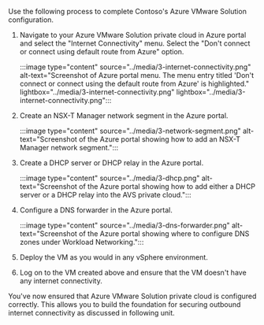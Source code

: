 ﻿Use the following process to complete Contoso's Azure VMware Solution configuration.
1. Navigate to your Azure VMware Solution private cloud in Azure portal and select the "Internet Connectivity" menu. Select the "Don't connect or connect using default route from Azure" option.

   :::image type="content" source="../media/3-internet-connectivity.png" alt-text="Screenshot of Azure portal menu. The menu entry titled 'Don't connect or connect using the default route from Azure' is highlighted." lightbox="../media/3-internet-connectivity.png" lightbox="../media/3-internet-connectivity.png":::

1. Create an NSX-T Manager network segment in the Azure portal.

   :::image type="content" source="../media/3-network-segment.png" alt-text="Screenshot of the Azure portal showing how to add an NSX-T Manager network segment.":::

1. Create a DHCP server or DHCP relay in the Azure portal.

   :::image type="content" source="../media/3-dhcp.png" alt-text="Screenshot of the Azure portal showing how to add either a DHCP server or a DHCP relay into the AVS private cloud.":::

1. Configure a DNS forwarder in the Azure portal.

   :::image type="content" source="../media/3-dns-forwarder.png" alt-text="Screenshot of the Azure portal showing where to configure DNS zones under Workload Networking.":::

1. Deploy the VM as you would in any vSphere environment.
1. Log on to the VM created above and ensure that the VM doesn't have any internet connectivity.

You've now ensured that Azure VMware Solution private cloud is configured correctly. This allows you to build the foundation for securing outbound internet connectivity as discussed in following unit.

